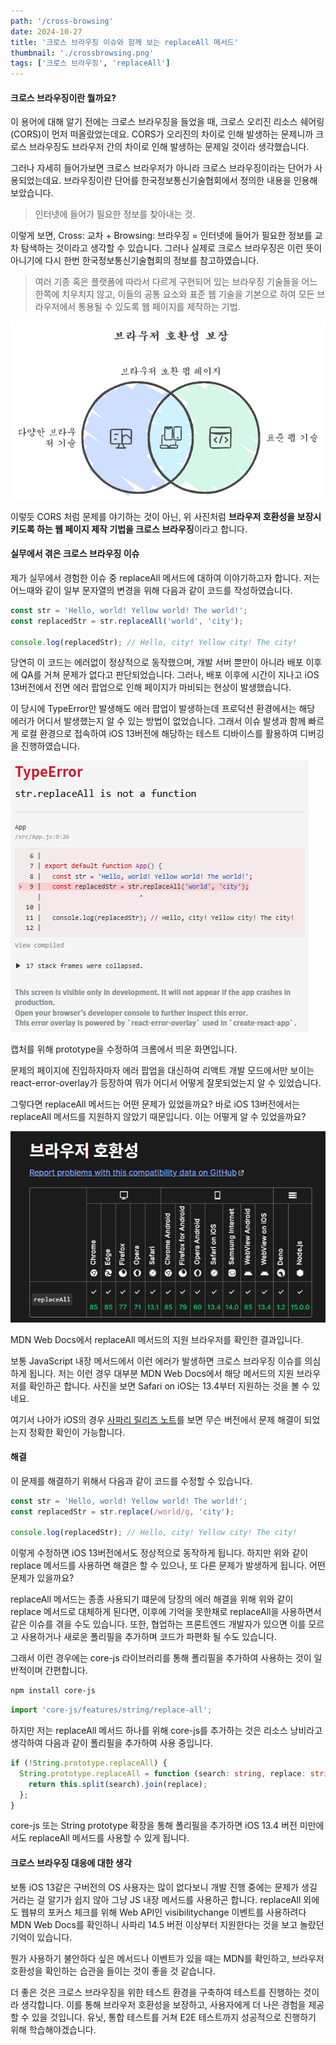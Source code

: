 ```yaml
---
path: '/cross-browsing'
date: 2024-10-27
title: '크로스 브라우징 이슈와 함께 보는 replaceAll 메서드'
thumbnail: './crossbrowsing.png'
tags: ['크로스 브라우징', 'replaceAll']
---
```


#### 크로스 브라우징이란 뭘까요?

이 용어에 대해 알기 전에는 크로스 브라우징을 들었을 때, 크로스 오리진 리소스 쉐어링(CORS)이 먼저 떠올랐었는데요. CORS가 오리진의 차이로 인해 발생하는 문제니까 크로스 브라우징도 브라우저 간의 차이로 인해 발생하는 문제일 것이라 생각했습니다.

그러나 자세히 들어가보면 크로스 브라우저가 아니라 크로스 브라우징이라는 단어가 사용되었는데요. 브라우징이란 단어를 한국정보통신기술협회에서 정의한 내용을 인용해보았습니다.

> 인터넷에 들어가 필요한 정보를 찾아내는 것.

이렇게 보면, Cross: 교차 + Browsing: 브라우징 = 인터넷에 들어가 필요한 정보를 교차 탐색하는 것이라고 생각할 수 있습니다. 그러나 실제로 크로스 브라우징은 이런 뜻이 아니기에 다시 한번 한국정보통신기술협회의 정보를 참고하였습니다.

> 여러 기종 혹은 플랫폼에 따라서 다르게 구현되어 있는 브라우징 기술들을 어느 한쪽에 치우치지 않고, 이들의 공통 요소와 표준 웹 기술을 기본으로 하여 모든 브라우저에서 통용될 수 있도록 웹 페이지를 제작하는 기법.

![크로스 브라우징](./crossbrowsing.png)

이렇듯 CORS 처럼 문제를 야기하는 것이 아닌, 위 사진처럼 **브라우저 호환성을 보장시키도록 하는 웹 페이지 제작 기법을 크로스 브라우징**이라고 합니다.

#### 실무에서 겪은 크로스 브라우징 이슈

제가 실무에서 경험한 이슈 중 replaceAll 메서드에 대하여 이야기하고자 합니다.
저는 어느때와 같이 일부 문자열의 변경을 위해 다음과 같이 코드를 작성하였습니다.

```typescript
const str = 'Hello, world! Yellow world! The world!';
const replacedStr = str.replaceAll('world', 'city');

console.log(replacedStr); // Hello, city! Yellow city! The city!
```

당연히 이 코드는 에러없이 정상적으로 동작했으며, 개발 서버 뿐만이 아니라 배포 이후에 QA를 거쳐 문제가 없다고 판단되었습니다. 그러나, 배포 이후에 시간이 지나고 iOS 13버전에서 전면 에러 팝업으로 인해 페이지가 마비되는 현상이 발생했습니다.

이 당시에 TypeError만 발생해도 에러 팝업이 발생하는데 프로덕션 환경에서는 해당 에러가 어디서 발생했는지 알 수 있는 방법이 없었습니다. 그래서 이슈 발생과 함께 빠르게 로컬 환경으로 접속하여 iOS 13버전에 해당하는 테스트 디바이스를 활용하여 디버깅을 진행하였습니다.

![replaceAll undefined error](./replaceAll-error.png)

<div id="caption">
  캡처를 위해 prototype을 수정하여 크롬에서 띄운 화면입니다.
</div>

문제의 페이지에 진입하자마자 에러 팝업을 대신하여 리액트 개발 모드에서만 보이는 react-error-overlay가 등장하여 뭐가 어디서 어떻게 잘못되었는지 알 수 있었습니다.

그렇다면 replaceAll 메서드는 어떤 문제가 있었을까요? 바로 iOS 13버전에서는 replaceAll 메서드를 지원하지 않았기 때문입니다. 이는 어떻게 알 수 있었을까요?

![replaceAll not supported](./mdn_replaceAll.png)

<div id="caption">
  MDN Web Docs에서 replaceAll 메서드의 지원 브라우저를 확인한 결과입니다.
</div>

보통 JavaScript 내장 메서드에서 이런 에러가 발생하면 크로스 브라우징 이슈를 의심하게 됩니다. 저는 이런 경우 대부분 MDN Web Docs에서 해당 메서드의 지원 브라우저를 확인하곤 합니다. 사진을 보면 Safari on iOS는 13.4부터 지원하는 것을 볼 수 있네요.

여기서 나아가 iOS의 경우 [사파리 릴리즈 노트](https://developer.apple.com/documentation/safari-release-notes/safari-13_1-release_notes)를 보면 무슨 버전에서 문제 해결이 되었는지 정확한 확인이 가능합니다.

#### 해결

이 문제를 해결하기 위해서 다음과 같이 코드를 수정할 수 있습니다.

```typescript
const str = 'Hello, world! Yellow world! The world!';
const replacedStr = str.replace(/world/g, 'city');

console.log(replacedStr); // Hello, city! Yellow city! The city!
```

이렇게 수정하면 iOS 13버전에서도 정상적으로 동작하게 됩니다.
하지만 위와 같이 replace 메서드를 사용하면 해결은 할 수 있으나, 또 다른 문제가 발생하게 됩니다. 어떤 문제가 있을까요?

replaceAll 메서드는 종종 사용되기 떄문에 당장의 에러 해결을 위해 위와 같이 replace 메서드로 대체하게 된다면, 이후에 기억을 못한채로 replaceAll을 사용하면서 같은 이슈를 겪을 수도 있습니다. 또한, 협업하는 프론트엔드 개발자가 있으면 이를 모르고 사용하거나 새로운 폴리필을 추가하며 코드가 파편화 될 수도 있습니다.

그래서 이런 경우에는 core-js 라이브러리를 통해 폴리필을 추가하여 사용하는 것이 일반적이며 간편합니다.

```bash
npm install core-js
```

```typescript
import 'core-js/features/string/replace-all';
```

하지만 저는 replaceAll 메서드 하나를 위해 core-js를 추가하는 것은 리소스 낭비라고 생각하여 다음과 같이 폴리필을 추가하여 사용 중입니다.

```typescript
if (!String.prototype.replaceAll) {
  String.prototype.replaceAll = function (search: string, replace: string) {
    return this.split(search).join(replace);
  };
}
```

core-js 또는 String prototype 확장을 통해 폴리필을 추가하면 iOS 13.4 버전 미만에서도 replaceAll 메서드를 사용할 수 있게 됩니다.

#### 크로스 브라우징 대응에 대한 생각

보통 iOS 13같은 구버전의 OS 사용자는 많이 없다보니 개발 진행 중에는 문제가 생길 거라는 걸 알기가 쉽지 않아 그냥 JS 내장 메서드를 사용하곤 합니다. replaceAll 외에도 웹뷰의 포커스 체크를 위해 Web API인 visibilitychange 이벤트를 사용하려다 MDN Web Docs를 확인하니 사파리 14.5 버전 이상부터 지원한다는 것을 보고 놀랐던 기억이 있습니다.

뭔가 사용하기 불안하다 싶은 메서드나 이벤트가 있을 때는 MDN를 확인하고, 브라우저 호환성을 확인하는 습관을 들이는 것이 좋을 것 같습니다.

더 좋은 것은 크로스 브라우징을 위한 테스트 환경을 구축하여 테스트를 진행하는 것이라 생각합니다. 이를 통해 브라우저 호환성을 보장하고, 사용자에게 더 나은 경험을 제공할 수 있을 것입니다. 유닛, 통합 테스트를 거쳐 E2E 테스트까지 성공적으로 진행하기 위해 학습해야겠습니다.
